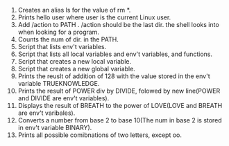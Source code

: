1. Creates an alias ls for the value of rm *.
2. Prints hello user where user is the current Linux user.
3. Add /action to PATH . /action should be the last dir. the shell looks into when looking for a program.
4. Counts the num of dir. in the PATH.
5. Script that lists env't variables.
6. Script that lists all local variables and env't variables, and functions.
7. Script that creates a new local variable.
8. Script that creates a new global variable.
9. Prints the reuslt of addition of 128 with the value stored in the env't variable TRUEKNOWLEDGE.
10. Prints the result of POWER div by DIVIDE, folowed by new line(POWER and DIVIDE are env't variables).
11. Displays the result of BREATH to the power of LOVE(LOVE and BREATH are env't varibales).
12. Converts a number from base 2 to base 10(The num in base 2 is stored in env't variable BINARY).
13. Prints all possible comibnations of two letters, except oo.

